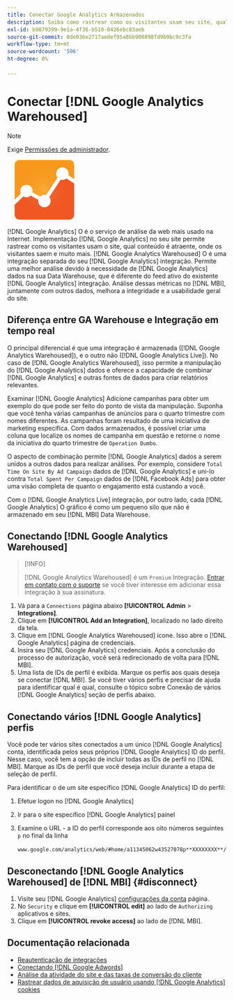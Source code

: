 ```yaml
---
title: Conectar Google Analytics Armazenados
description: Saiba como rastrear como os visitantes usam seu site, qual conteúdo é atraente, onde os visitantes saem e muito mais.
exl-id: b9879399-9e1a-4f36-b510-8426ebc83aeb
source-git-commit: 8de036e2717aedef95a8bb908898fd9b9bc9c3fa
workflow-type: tm+mt
source-wordcount: '506'
ht-degree: 0%

---
```


# Conectar [!DNL Google Analytics Warehoused]

>[!NOTE]
>
>Exige [Permissões de administrador](../../../administrator/user-management/user-management.md).

![](../../../assets/google-analytics-logo.png)

[!DNL Google Analytics] O é o serviço de análise da web mais usado na Internet. Implementação [!DNL Google Analytics] no seu site permite rastrear como os visitantes usam o site, qual conteúdo é atraente, onde os visitantes saem e muito mais. [!DNL Google Analytics Warehoused] O é uma integração separada do seu [!DNL Google Analytics] integração. Permite uma melhor análise devido à necessidade de [!DNL Google Analytics] dados na sua Data Warehouse, que é diferente do feed ativo do existente [!DNL Google Analytics] integração. Análise dessas métricas no [!DNL MBI], juntamente com outros dados, melhora a integridade e a usabilidade geral do site.

## Diferença entre GA Warehouse e Integração em tempo real

O principal diferencial é que uma integração é armazenada ([!DNL Google Analytics Warehoused]), e o outro não ([!DNL Google Analytics Live]). No caso de [!DNL Google Analytics Warehoused], isso permite a manipulação do [!DNL Google Analytics] dados e oferece a capacidade de combinar [!DNL Google Analytics] e outras fontes de dados para criar relatórios relevantes.

Examinar [!DNL Google Analytics] Adicione campanhas para obter um exemplo do que pode ser feito do ponto de vista da manipulação. Suponha que você tenha várias campanhas de anúncios para o quarto trimestre com nomes diferentes. As campanhas foram resultado de uma iniciativa de marketing específica. Com dados armazenados, é possível criar uma coluna que localize os nomes de campanha em questão e retorne o nome da iniciativa do quarto trimestre de `Operation Dumbo`.

O aspecto de combinação permite [!DNL Google Analytics] dados a serem unidos a outros dados para realizar análises. Por exemplo, considere `Total Time On Site By Ad Campaign` dados de [!DNL Google Analytics] e uni-lo contra `Total Spent Per Campaign` dados de [!DNL Facebook Ads] para obter uma visão completa de quanto o engajamento está custando a você.

Com o [!DNL Google Analytics Live] integração, por outro lado, cada [!DNL Google Analytics] O gráfico é como um pequeno silo que não é armazenado em seu [!DNL MBI] Data Warehouse.

## Conectando [!DNL Google Analytics Warehoused]

>[!INFO]
>
>[!DNL Google Analytics Warehoused] é um `Premium` Integração. [Entrar em contato com o suporte](https://experienceleague.adobe.com/docs/commerce-knowledge-base/kb/troubleshooting/miscellaneous/mbi-service-policies.html?lang=en) se você tiver interesse em adicionar essa integração à sua assinatura.

1. Vá para a `Connections` página abaixo **[!UICONTROL Admin** > **Integrations]**.
1. Clique em **[!UICONTROL Add an Integration]**, localizado no lado direito da tela.
1. Clique em [!DNL Google Analytics Warehoused] ícone. Isso abre o [!DNL Google Analytics] página de credenciais.
1. Insira seu [!DNL Google Analytics] credenciais. Após a conclusão do processo de autorização, você será redirecionado de volta para [!DNL MBI].
1. Uma lista de IDs de perfil é exibida. Marque os perfis aos quais deseja se conectar [!DNL MBI]. Se você tiver vários perfis e precisar de ajuda para identificar qual é qual, consulte o tópico sobre Conexão de vários [!DNL Google Analytics] seção de perfis abaixo.

## Conectando vários [!DNL Google Analytics] perfis

Você pode ter vários sites conectados a um único [!DNL Google Analytics] conta, identificada pelos seus próprios [!DNL Google Analytics] ID do perfil. Nesse caso, você tem a opção de incluir todas as IDs de perfil no [!DNL MBI]. Marque as IDs de perfil que você deseja incluir durante a etapa de seleção de perfil.

Para identificar o de um site específico [!DNL Google Analytics] ID do perfil:

1. Efetue logon no [!DNL Google Analytics]
1. Ir para o site específico [!DNL Google Analytics] painel
1. Examine o URL - a ID do perfil corresponde aos oito números seguintes `p` no final da linha

   `www.google.com/analytics/web/#home/a11345062w43527078p**XXXXXXXX**/`

## Desconectando [!DNL Google Analytics Warehoused] de [!DNL MBI] {#disconnect}

1. Visite seu [!DNL Google Analytics] [configurações da conta](https://myaccount.google.com/intro) página.
1. No `Security` e clique em **[!UICONTROL edit]** ao lado de `Authorizing` aplicativos e sites.
1. Clique em **[!UICONTROL revoke access]** ao lado de [!DNL MBI].

## Documentação relacionada

* [Reautenticação de integrações](https://experienceleague.adobe.com/docs/commerce-knowledge-base/kb/how-to/mbi-reauthenticating-integrations.html?lang=en)
* [Conectando [!DNL Google Adwords]](../integrations/google-adwords.md)
* [Análise da atividade do site e das taxas de conversão do cliente](../../analysis/web-act-cust-conversion.md)
* [Rastrear dados de aquisição de usuário usando [!DNL Google Analytics] cookies](../../analysis/google-track-user-acq.md)

